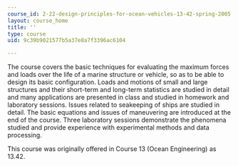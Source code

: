 ```yaml
---
course_id: 2-22-design-principles-for-ocean-vehicles-13-42-spring-2005
layout: course_home
title: ''
type: course
uid: 9c39b9021577b5a37e8a7f3396ac6104

---
```

The course covers the basic techniques for evaluating the maximum forces and loads over the life of a marine structure or vehicle, so as to be able to design its basic configuration. Loads and motions of small and large structures and their short-term and long-term statistics are studied in detail and many applications are presented in class and studied in homework and laboratory sessions. Issues related to seakeeping of ships are studied in detail. The basic equations and issues of maneuvering are introduced at the end of the course. Three laboratory sessions demonstrate the phenomena studied and provide experience with experimental methods and data processing.

This course was originally offered in Course 13 (Ocean Engineering) as 13.42.
